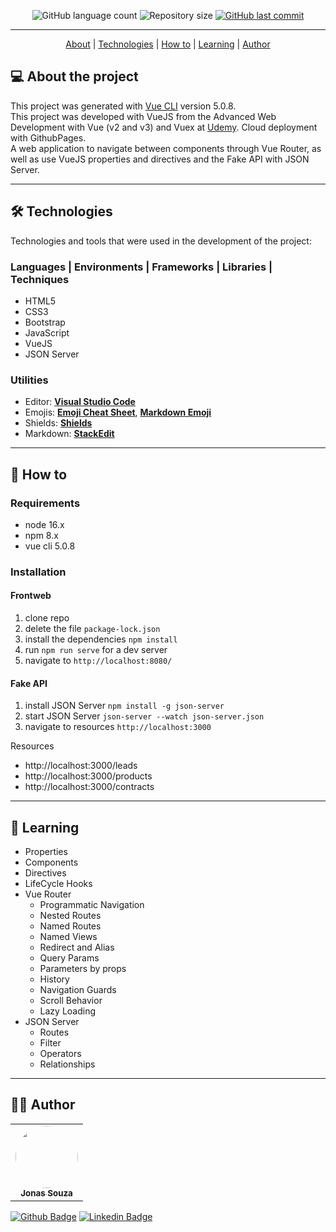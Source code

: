 <p align="center">
  <img alt="GitHub language count" src="https://img.shields.io/github/languages/count/jonasmzsouza/vue-company-360?style=flat-square&color=f1783f">
  <img alt="Repository size" src="https://img.shields.io/github/repo-size/jonasmzsouza/vue-company-360?style=flat-square&color=1f6feb">
  <a href="https://github.com/jonasmzsouza/vue-company-360/commits/main">
    <img alt="GitHub last commit" src="https://img.shields.io/github/last-commit/jonasmzsouza/vue-company-360/main?style=flat-square&color=2f74c0">
  </a>
</p>

<hr>

<p align="center">
  <a href="#-about-the-project">About</a> |
  <a href="#-technologies">Technologies</a> | 
  <a href="#-how-to">How to</a> | 
  <a href="#-learning">Learning</a> | 
  <a href="#-author">Author</a> 
</p>

## 💻 About the project

This project was generated with [Vue CLI](https://github.com/vuejs/vue-cli) version 5.0.8.<br>
This project was developed with VueJS from the Advanced Web Development with Vue (v2 and v3) and Vuex at [Udemy](https://www.udemy.com/). Cloud deployment with GithubPages.<br>
A web application to navigate between components through Vue Router, as well as use VueJS properties and directives and the Fake API with JSON Server.

---

## 🛠 Technologies

Technologies and tools that were used in the development of the project:

### **Languages | Environments | Frameworks | Libraries | Techniques**

- HTML5
- CSS3
- Bootstrap
- JavaScript
- VueJS
- JSON Server

### **Utilities**

- Editor: **[Visual Studio Code](https://code.visualstudio.com/)**
- Emojis: **[Emoji Cheat Sheet](https://github.com/ikatyang/emoji-cheat-sheet)**, **[Markdown Emoji](https://gist.github.com/rxaviers/7360908)**
- Shields: **[Shields](https://shields.io/)**
- Markdown: **[StackEdit](https://stackedit.io/)**

---

## 🔧 How to

### Requirements

- node 16.x
- npm 8.x
- vue cli 5.0.8

### Installation

#### Frontweb
1. clone repo
2. delete the file `package-lock.json`
3. install the dependencies `npm install`
4. run `npm run serve` for a dev server
5. navigate to `http://localhost:8080/`

#### Fake API
1. install JSON Server `npm install -g json-server`
2. start JSON Server `json-server --watch json-server.json`
3. navigate to resources `http://localhost:3000`

Resources
- http://localhost:3000/leads
- http://localhost:3000/products
- http://localhost:3000/contracts
---

## 📖 Learning

- Properties
- Components
- Directives
- LifeCycle Hooks
- Vue Router
  - Programmatic Navigation
  - Nested Routes
  - Named Routes
  - Named Views
  - Redirect and Alias
  - Query Params
  - Parameters by props
  - History
  - Navigation Guards
  - Scroll Behavior
  - Lazy Loading
- JSON Server
  - Routes
  - Filter
  - Operators
  - Relationships


---

## 👨‍💻 Author

<table>
  <tr>
    <td align="center">
      <a href="https://jonasmzsouza.github.io/">
         <img style="border-radius: 50%;" src="https://avatars.githubusercontent.com/u/61324433?v=4" width="100px;" alt=""/>
         <br />
         <sub><b>Jonas Souza</b></sub>
      </a>
    </td>
  </tr>
</table>
 
[![Github Badge](https://img.shields.io/badge/-jonasmzsouza-3e4957?style=flat-square&logo=Github&logoColor=white&link=https://github.com/jonasmzsouza)](https://github.com/jonasmzsouza) [![Linkedin Badge](https://img.shields.io/badge/-jonasmzsouza-blue?style=flat-square&logo=Linkedin&logoColor=white&link=https://www.linkedin.com/in/jonasmzsouza/)](https://www.linkedin.com/in/jonasmzsouza/)
